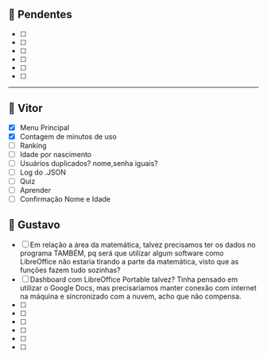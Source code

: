 
## 🔹 Pendentes
- [ ]
- [ ]
- [ ]
- [ ]
- [ ]
- [ ]

---

## 🔹 Vitor
- [x] Menu Principal
- [x] Contagem de minutos de uso
- [ ] Ranking
- [ ] Idade por nascimento
- [ ] Usuários duplicados? nome,senha iguais?
- [ ] Log do .JSON
- [ ] Quiz
- [ ] Aprender
- [ ] Confirmação Nome e Idade

## 🔹 Gustavo
- [ ] Em relação a área da matemática, talvez precisamos ter os dados no programa TAMBÉM, pq será que utilizar algum software como LibreOffice não estaria tirando a parte da matemática, visto que as funções fazem tudo sozinhas?
- [ ] Dashboard com LibreOffice Portable talvez? Tinha pensado em utilizar o Google Docs, mas precisariamos manter conexão com internet na máquina e sincronizado com a nuvem, acho que não compensa.
- [ ]
- [ ]
- [ ]
- [ ]
- [ ]
- [ ]